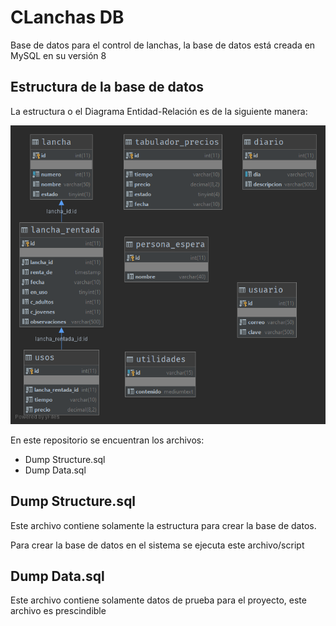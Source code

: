 # CLanchas DB
Base de datos para el control de lanchas, la base de datos está creada en MySQL en su versión 8

## Estructura de la base de datos
La estructura o el Diagrama Entidad-Relación es de la siguiente manera:

![Diagrama Entidad-Relación](https://github.com/SorrowVehemente/clanchas-db/blob/master/db_lanchas_diagrama.png "Diagrama Entidad-Relación")

En este repositorio se encuentran los archivos:
+ Dump Structure.sql
+ Dump Data.sql

## Dump Structure.sql
Este archivo contiene solamente la estructura para crear la base de datos.

Para crear la base de datos en el sistema se ejecuta este archivo/script

## Dump Data.sql
Este archivo contiene solamente datos de prueba para el proyecto, este archivo es prescindible

